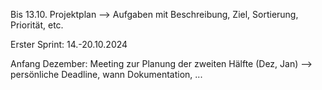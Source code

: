 Bis 13.10. Projektplan --> Aufgaben mit Beschreibung, Ziel, Sortierung, Priorität, etc.

Erster Sprint: 14.-20.10.2024

Anfang Dezember: Meeting zur Planung der zweiten Hälfte (Dez, Jan) --> persönliche Deadline, wann Dokumentation, ...